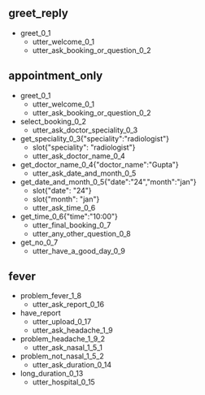 ## greet_reply
* greet_0_1
  - utter_welcome_0_1
  - utter_ask_booking_or_question_0_2



## appointment_only
* greet_0_1
  - utter_welcome_0_1
  - utter_ask_booking_or_question_0_2
* select_booking_0_2
  - utter_ask_doctor_speciality_0_3
* get_speciality_0_3{"speciality":"radiologist"}
  - slot{"speciality": "radiologist"}
  - utter_ask_doctor_name_0_4
* get_doctor_name_0_4{"doctor_name":"Gupta"}
  - utter_ask_date_and_month_0_5
* get_date_and_month_0_5{"date":"24","month":"jan"}
  - slot{"date": "24"}
  - slot{"month": "jan"}
  - utter_ask_time_0_6
* get_time_0_6{"time":"10:00"}
  - utter_final_booking_0_7
  - utter_any_other_question_0_8
* get_no_0_7
  - utter_have_a_good_day_0_9


## fever
* problem_fever_1_8
  - utter_ask_report_0_16
* have_report
  - utter_upload_0_17
  - utter_ask_headache_1_9
* problem_headache_1_9_2
  - utter_ask_nasal_1_5_1
* problem_not_nasal_1_5_2
  - utter_ask_duration_0_14
* long_duration_0_13
  - utter_hospital_0_15